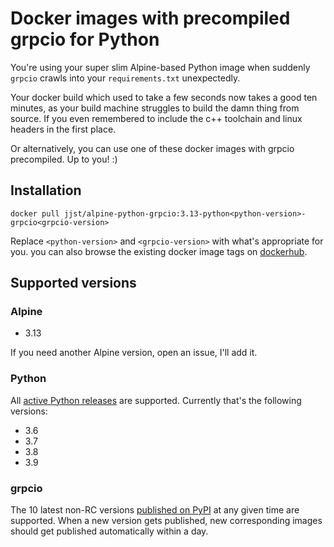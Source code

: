# Docker images with precompiled grpcio for Python

You're using your super slim Alpine-based Python image when suddenly `grpcio` crawls into your `requirements.txt` unexpectedly. 

Your docker build which used to take a few seconds now takes a good ten minutes, as your build machine struggles to build the damn thing from source. If you even remembered to include the c++ toolchain and linux headers in the first place.

Or alternatively, you can use one of these docker images with grpcio precompiled. Up to you! :)

## Installation

```
docker pull jjst/alpine-python-grpcio:3.13-python<python-version>-grpcio<grpcio-version>
```
Replace `<python-version>` and `<grpcio-version>` with what's appropriate for you. you can also browse the existing docker image tags on [dockerhub](https://hub.docker.com/r/jjst/alpine-python-grpcio/tags).

## Supported versions

### Alpine

- 3.13

If you need another Alpine version, open an issue, I'll add it.

### Python

All [active Python releases](https://www.python.org/downloads/) are supported. Currently that's the following versions:

- 3.6
- 3.7
- 3.8
- 3.9

### grpcio

The 10 latest non-RC versions [published on PyPI](https://pypi.org/project/grpcio/) at any given time are supported. 
When a new version gets published, new corresponding images should get published automatically within a day. 
